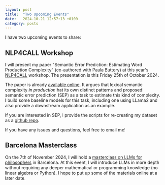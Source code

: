 ```yaml
---
layout: post
title:  "Two Upcoming Events"
date:   2024-10-21 12:57:13 +0100
category: posts
---
```


I have two upcoming events to share:

## NLP4CALL Workshop

I will present my paper "Semantic Error Prediction: Estimating Word
Production Complexity" (co-authored with Paula Buttery) at this year's
[NLP4CALL]() workshop. The presentation is this Friday 25th of October
2024.

The paper is already [available
online](https://ecp.ep.liu.se/index.php/sltc/article/download/1055/961). It
argues that lexical semantic complexity _in production_ hat its own
distinct patterns and proposed semantic error prediction (SEP) as a
task to estimate this kind of complexity. I build some baseline models
for this task, including one using LLama2 and also provide a
downstream application as an example.

If you are interested in SEP, I provide the scripts for re-creating my
dataset as a [github
repo](https://github.com/dstrohmaier/semantic_error_prediction/).

If you have any issues and questions, feel free to email me!


## Barcelona Masterclass

On the 7th of November 2024, I will hold a [masterclass on LLMs for
philosophers](http://www.ub.edu/grc_logos/colloquium_card.php?idSem=3356)
in Barcelona. At this event, I will introduce LLMs in more depth
without requiring any deeper mathematical or programming knowledge (no
linear algebra or Python). I hope to put up some of the materials
online at a later date.
